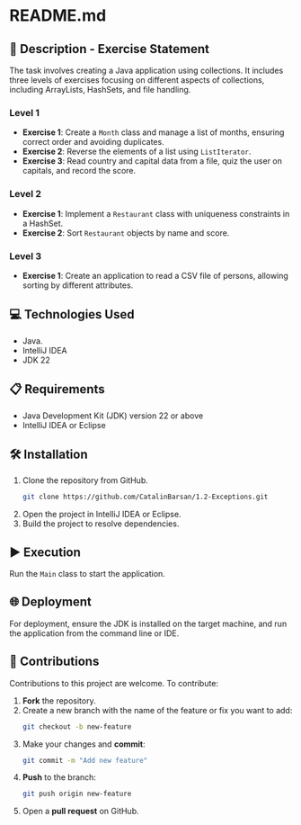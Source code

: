 # README.md

## 📄 Description - Exercise Statement
The task involves creating a Java application using collections. It includes three levels of exercises focusing on different aspects of collections, including ArrayLists, HashSets, and file handling.

### Level 1
- **Exercise 1**: Create a `Month` class and manage a list of months, ensuring correct order and avoiding duplicates.
- **Exercise 2**: Reverse the elements of a list using `ListIterator`.
- **Exercise 3**: Read country and capital data from a file, quiz the user on capitals, and record the score.

### Level 2
- **Exercise 1**: Implement a `Restaurant` class with uniqueness constraints in a HashSet.
- **Exercise 2**: Sort `Restaurant` objects by name and score.

### Level 3
- **Exercise 1**: Create an application to read a CSV file of persons, allowing sorting by different attributes.

## 💻 Technologies Used
- Java.
- IntelliJ IDEA
- JDK 22

## 📋 Requirements
- Java Development Kit (JDK) version 22 or above
- IntelliJ IDEA or Eclipse

## 🛠️ Installation
1. Clone the repository from GitHub.
    ```bash
    git clone https://github.com/CatalinBarsan/1.2-Exceptions.git
    ```
2. Open the project in IntelliJ IDEA or Eclipse.
3. Build the project to resolve dependencies.

## ▶️ Execution
Run the `Main` class to start the application.

## 🌐 Deployment
For deployment, ensure the JDK is installed on the target machine, and run the application from the command line or IDE.

## 🤝 Contributions
Contributions to this project are welcome. To contribute:

1. **Fork** the repository.
2. Create a new branch with the name of the feature or fix you want to add:
   ```bash
   git checkout -b new-feature
   ```
3. Make your changes and **commit**:
   ```bash
   git commit -m "Add new feature"
   ```
4. **Push** to the branch:
   ```bash
   git push origin new-feature
   ```
5. Open a **pull request** on GitHub.